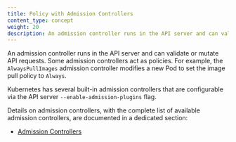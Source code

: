 ```yaml
---
title: Policy with Admission Controllers
content_type: concept
weight: 20
description: An admission controller runs in the API server and can validate or mutate API requests. Some admission controllers act as policies. For example, the AlwaysPullImages admission controller modifies a new Pod to set the image pull policy to Always.
---
```


An admission controller runs in the API server and can validate or mutate API requests. Some admission controllers act as policies. For example, the `AlwaysPullImages` admission controller modifies a new Pod to set the image pull policy to `Always`.

Kubernetes has several built-in admission controllers that are configurable via the API server `--enable-admission-plugins` flag.

Details on admission controllers, with the complete list of available admission controllers, are documented in a dedicated section:

* [Admission Controllers](/docs/reference/access-authn-authz/admission-controllers/)
